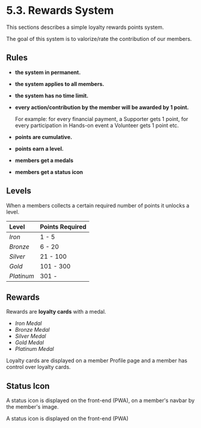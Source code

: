 # 5.3. Rewards System

This sections describes a simple loyalty rewards points system.

The goal of this system is to valorize/rate the contribution of our members.

## Rules

* **the system in permanent.**
* **the system applies to all members.**
* **the system has no time limit.**
* **every action/contribution by the member will be awarded by 1 point.**

  For example: for every financial payment, a Supporter gets 1 point, for every participation in Hands-on event a Volunteer gets 1 point etc.

* **points are cumulative.**
* **points earn a level.**
* **members get a medals**
* **members get a status icon**

## Levels

When a members collects a certain required number of points it unlocks a level.

| Level | Points Required |
| :--- | :--- |
| _Iron_ | 1 - 5 |
| _Bronze_ | 6 - 20 |
| _Silver_ | 21 - 100 |
| _Gold_ | 101 - 300 |
| _Platinum_ | 301 - |

## Rewards

Rewards are **loyalty cards** with a medal.

* _Iron Medal_
* _Bronze Medal_
* _Silver Medal_
* _Gold Medal_
* _Platinum Medal_

Loyalty cards are displayed on a member Profile page and a member has control over loyalty cards.

## Status Icon

A status icon is displayed on the front-end \(PWA\), on a member's navbar by the member's image.

A status icon is displayed on the front-end \(PWA\)

